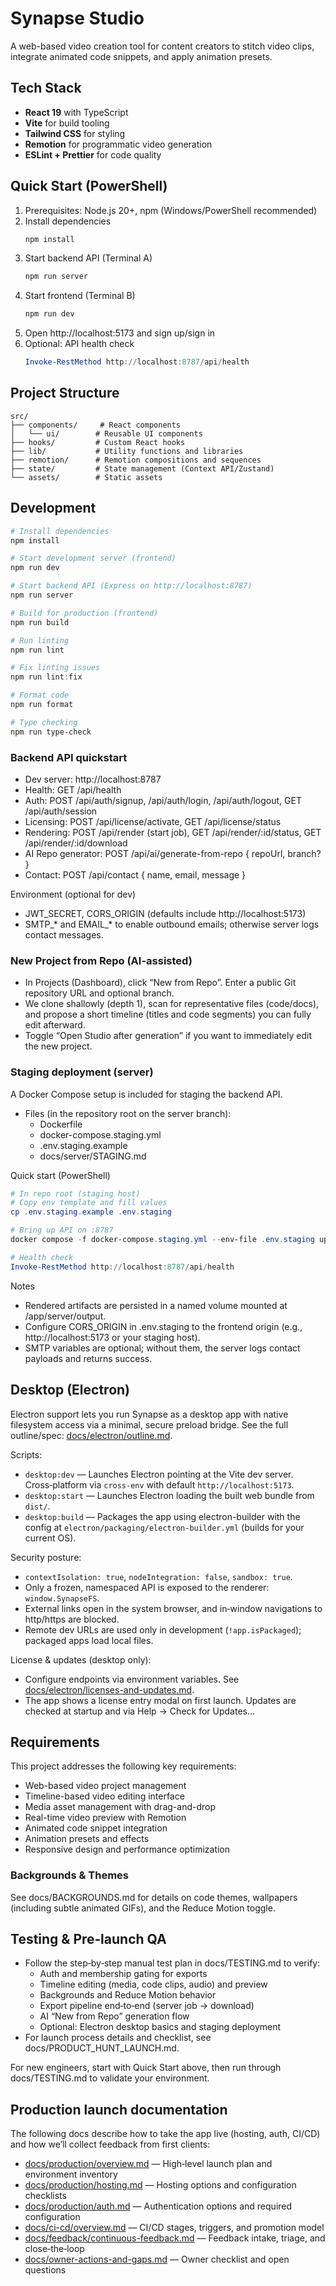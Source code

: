 # Synapse Studio

A web-based video creation tool for content creators to stitch video clips, integrate animated code snippets, and apply animation presets.

## Tech Stack

- **React 19** with TypeScript
- **Vite** for build tooling
- **Tailwind CSS** for styling
- **Remotion** for programmatic video generation
- **ESLint + Prettier** for code quality

## Quick Start (PowerShell)

1. Prerequisites: Node.js 20+, npm (Windows/PowerShell recommended)
2. Install dependencies
   ```powershell
   npm install
   ```
3. Start backend API (Terminal A)
   ```powershell
   npm run server
   ```
4. Start frontend (Terminal B)
   ```powershell
   npm run dev
   ```
5. Open http://localhost:5173 and sign up/sign in
6. Optional: API health check
   ```powershell
   Invoke-RestMethod http://localhost:8787/api/health
   ```

## Project Structure

```
src/
├── components/     # React components
│   └── ui/        # Reusable UI components
├── hooks/         # Custom React hooks
├── lib/           # Utility functions and libraries
├── remotion/      # Remotion compositions and sequences
├── state/         # State management (Context API/Zustand)
└── assets/        # Static assets
```

## Development

```powershell
# Install dependencies
npm install

# Start development server (frontend)
npm run dev

# Start backend API (Express on http://localhost:8787)
npm run server

# Build for production (frontend)
npm run build

# Run linting
npm run lint

# Fix linting issues
npm run lint:fix

# Format code
npm run format

# Type checking
npm run type-check
```

### Backend API quickstart
- Dev server: http://localhost:8787
- Health: GET /api/health
- Auth: POST /api/auth/signup, /api/auth/login, /api/auth/logout, GET /api/auth/session
- Licensing: POST /api/license/activate, GET /api/license/status
- Rendering: POST /api/render (start job), GET /api/render/:id/status, GET /api/render/:id/download
- AI Repo generator: POST /api/ai/generate-from-repo { repoUrl, branch? }
- Contact: POST /api/contact { name, email, message }

Environment (optional for dev)
- JWT_SECRET, CORS_ORIGIN (defaults include http://localhost:5173)
- SMTP_* and EMAIL_* to enable outbound emails; otherwise server logs contact messages.

### New Project from Repo (AI-assisted)
- In Projects (Dashboard), click “New from Repo”. Enter a public Git repository URL and optional branch.
- We clone shallowly (depth 1), scan for representative files (code/docs), and propose a short timeline (titles and code segments) you can fully edit afterward.
- Toggle “Open Studio after generation” if you want to immediately edit the new project.

### Staging deployment (server)
A Docker Compose setup is included for staging the backend API.

- Files (in the repository root on the server branch):
  - Dockerfile
  - docker-compose.staging.yml
  - .env.staging.example
  - docs/server/STAGING.md

Quick start (PowerShell)
```powershell
# In repo root (staging host)
# Copy env template and fill values
cp .env.staging.example .env.staging

# Bring up API on :8787
docker compose -f docker-compose.staging.yml --env-file .env.staging up -d --build

# Health check
Invoke-RestMethod http://localhost:8787/api/health
```

Notes
- Rendered artifacts are persisted in a named volume mounted at /app/server/output.
- Configure CORS_ORIGIN in .env.staging to the frontend origin (e.g., http://localhost:5173 or your staging host).
- SMTP variables are optional; without them, the server logs contact payloads and returns success.

## Desktop (Electron)

Electron support lets you run Synapse as a desktop app with native filesystem access via a minimal, secure preload bridge. See the full outline/spec: [docs/electron/outline.md](docs/electron/outline.md).

Scripts:

- `desktop:dev` — Launches Electron pointing at the Vite dev server. Cross‑platform via `cross-env` with default `http://localhost:5173`.
- `desktop:start` — Launches Electron loading the built web bundle from `dist/`.
- `desktop:build` — Packages the app using electron-builder with the config at `electron/packaging/electron-builder.yml` (builds for your current OS).

Security posture:

- `contextIsolation: true`, `nodeIntegration: false`, `sandbox: true`.
- Only a frozen, namespaced API is exposed to the renderer: `window.SynapseFS`.
- External links open in the system browser, and in‑window navigations to http/https are blocked.
- Remote dev URLs are used only in development (`!app.isPackaged`); packaged apps load local files.

License & updates (desktop only):

- Configure endpoints via environment variables. See [docs/electron/licenses-and-updates.md](docs/electron/licenses-and-updates.md).
- The app shows a license entry modal on first launch. Updates are checked at startup and via Help → Check for Updates…

## Requirements

This project addresses the following key requirements:

- Web-based video project management
- Timeline-based video editing interface
- Media asset management with drag-and-drop
- Real-time video preview with Remotion
- Animated code snippet integration
- Animation presets and effects
- Responsive design and performance optimization

### Backgrounds & Themes

See docs/BACKGROUNDS.md for details on code themes, wallpapers (including subtle animated GIFs), and the Reduce Motion toggle.

## Testing & Pre‑launch QA

- Follow the step‑by‑step manual test plan in docs/TESTING.md to verify:
  - Auth and membership gating for exports
  - Timeline editing (media, code clips, audio) and preview
  - Backgrounds and Reduce Motion behavior
  - Export pipeline end‑to‑end (server job → download)
  - AI “New from Repo” generation flow
  - Optional: Electron desktop basics and staging deployment
- For launch process details and checklist, see docs/PRODUCT_HUNT_LAUNCH.md.


For new engineers, start with Quick Start above, then run through docs/TESTING.md to validate your environment.
## Production launch documentation

The following docs describe how to take the app live (hosting, auth, CI/CD) and how we’ll collect feedback from first clients:

- [docs/production/overview.md](docs/production/overview.md) — High‑level launch plan and environment inventory
- [docs/production/hosting.md](docs/production/hosting.md) — Hosting options and configuration checklists
- [docs/production/auth.md](docs/production/auth.md) — Authentication options and required configuration
- [docs/ci-cd/overview.md](docs/ci-cd/overview.md) — CI/CD stages, triggers, and promotion model
- [docs/feedback/continuous-feedback.md](docs/feedback/continuous-feedback.md) — Feedback intake, triage, and close‑the‑loop
- [docs/owner-actions-and-gaps.md](docs/owner-actions-and-gaps.md) — Owner checklist and open questions
